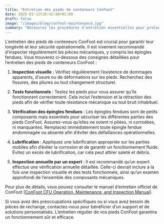 ```yaml
---
title: "Entretien des pieds de conteneurs ConFoot"
date: 2025-03-13T20:42:00+01:00
draft: false
image: "/images/blog/confoot-maintenance.jpg"
summary: "Découvrez les procédures d’entretien essentielles pour prolonger la durée de vie et garantir des performances optimales de vos pieds de conteneurs ConFoot."
---
```


L’entretien des pieds de conteneurs ConFoot est crucial pour garantir leur longévité et leur sécurité opérationnelle. Il est vivement recommandé d’inspecter régulièrement les pièces mécaniques, y compris les épingles fendues. Vous trouverez ci-dessous des consignes détaillées pour l’entretien des pieds de conteneurs ConFoot :

1.  **Inspection visuelle** : Vérifiez régulièrement l’existence de dommages apparents, d’usure ou de déformations sur les pieds. Recherchez des fissures, des pliures ou tout changement structurel.

2.  **Tests fonctionnels** : Testez les pieds pour vous assurer qu’ils fonctionnent correctement. Cela inclut l’extension et la rétraction des pieds afin de vérifier toute résistance mécanique ou tout bruit inhabituel.

3.  **Vérification des épingles fendues** : Les épingles fendues sont de petits composants mais essentiels pour sécuriser les différentes parties des pieds ConFoot. Assurez-vous qu’elles ne soient ni pliées, ni corrodées, ni manquantes. Remplacez immédiatement toute épingle fendue endommagée ou absente afin d’éviter des défaillances opérationnelles.

4.  **Lubrification** : Appliquez une lubrification appropriée sur les parties mobiles afin d’éviter la corrosion et de garantir un fonctionnement fluide. Évitez un excès de lubrification, car cela peut attirer saleté et débris.

5.  **Inspection annuelle par un expert** : Il est recommandé qu’un expert effectue une vérification annuelle détaillée. Celle-ci devrait inclure à la fois une inspection visuelle et des tests fonctionnels, ainsi qu’un examen approfondi de l’ensemble des composants mécaniques.

Pour plus de détails, vous pouvez consulter le manuel d’entretien officiel de ConFoot ([ConFoot CFU Operation, Maintenance, and Inspection Manual](https://confoot.fi/wp-content/uploads/2024/12/ConFoot-CFU20-Operation-maintenance-and-inspection-manual.pdf)).

Si vous avez des préoccupations spécifiques ou si vous avez besoin de pièces de rechange, contactez-nous pour bénéficier d’un support et de solutions personnalisés. L’entretien régulier de vos pieds ConFoot garantira un fonctionnement sûr et efficace.